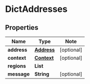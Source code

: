 # DictAddresses

## Properties

Name | Type | Note
---- | ---- | ----
**address** | [**Address**](Address.md) | [optional] 
**context** | [**Context**](Context.md) | [optional] 
**regions** | **List<String>** | 
**message** | **String** | [optional] 

